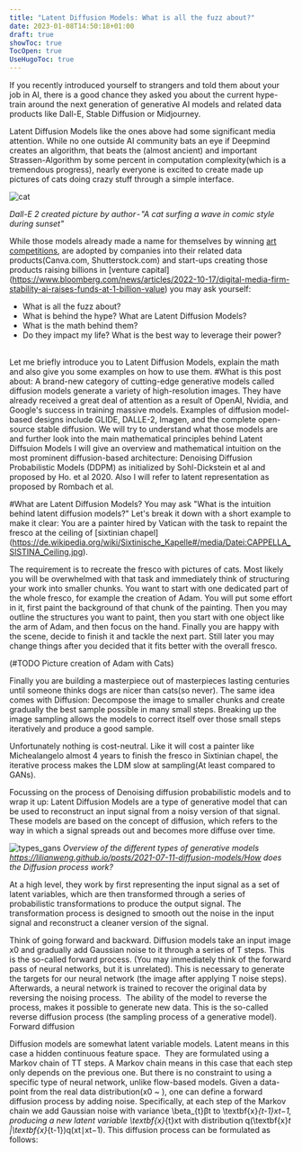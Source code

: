 ```yaml
---
title: "Latent Diffusion Models: What is all the fuzz about?"
date: 2023-01-08T14:50:18+01:00
draft: true
showToc: true
TocOpen: true
UseHugoToc: true
---
```


If you recently introduced yourself to strangers and told them about your job in AI, there is a good chance they asked you about the current hype-train around the next generation of generative AI models and related data products like Dall-E, Stable Diffusion or Midjourney.

Latent Diffusion Models like the ones above had some significant media attention. While no one outside AI community bats an eye if Deepmind creates an algorithm, that beats the (almost ancient) and important Strassen-Algorithm by some percent in computation complexity(which is a tremendous progress), nearly everyone is excited to create made up pictures of cats doing crazy stuff through a simple interface.

![cat](/posts/latent_diffusion_models/images/cat.png)


*Dall-E 2 created picture by author - "A cat surfing a wave in comic style during sunset"*

While those models already made a name for themselves by winning [art competitions](https://news.artnet.com/art-world/colorado-artists-mad-ai-art-competition-2168495), are adopted by companies into their related data products(Canva.com, Shutterstock.com) and start-ups creating those products raising billions in [venture capital] (https://www.bloomberg.com/news/articles/2022-10-17/digital-media-firm-stability-ai-raises-funds-at-1-billion-value) you may ask yourself:
<ul>
<li>What is all the fuzz about? </li>
<li>What is behind the hype? What are Latent Diffusion Models? </li>
<li>What is the math behind them? </li>
<li>Do they impact my life? What is the best way to leverage their power? </li> 
</ul>
Let me briefly introduce you to Latent Diffusion Models, explain the math and also give you some examples on how to use them.
#What is this post about:
A brand-new category of cutting-edge generative models called diffusion models generate a variety of high-resolution images.
They have already received a great deal of attention as a result of OpenAI, Nvidia, and Google's success in training massive models.
Examples of diffusion model-based designs include GLIDE, DALLE-2, Imagen, and the complete open-source stable diffusion.
We will try to understand what those models are and further look into the main mathematical principles behind Latent Diffsuion Models
I will give an overview and mathematical intuition on the most prominent diffusion-based architecture: Denoising Diffusion Probabilistic Models (DDPM) as initialized by Sohl-Dickstein et al and proposed by Ho. et al 2020. Also I will refer to latent representation as proposed by Rombach et al.

#What are Latent Diffusion Models?
You may ask "What is the intuition behind latent diffusion models?"
Let's break it down with a short example to make it clear:
You are a painter hired by Vatican with the task to repaint the fresco at the ceiling of [sixtinian chapel] (https://de.wikipedia.org/wiki/Sixtinische_Kapelle#/media/Datei:CAPPELLA_SISTINA_Ceiling.jpg).

The requirement is to recreate the fresco with pictures of cats.
Most likely you will be overwhelmed with that task and immediately think of structuring your work into smaller chunks. You want to start with one dedicated part of the whole fresco, for example the creation of Adam. You will put some effort in it, first paint the background of that chunk of the painting. Then you may outline the structures you want to paint, then you start with one object like the arm of Adam,  and then focus on the hand. Finally you are happy with the scene, decide to finish it and tackle the next part. Still later you may change things after you decided that it fits better with the overall fresco.

(#TODO Picture creation of Adam with Cats)

Finally you are building a masterpiece out of masterpieces lasting centuries until someone thinks dogs are nicer than cats(so never).
The same idea comes with Diffusion: Decompose the image to smaller chunks and create gradually the best sample possible in many small steps. Breaking up the image sampling allows the models to correct itself over those small steps iteratively and produce a good sample.

Unfortunately nothing is cost-neutral. Like it will cost a painter like Michealangelo almost 4 years to finish the fresco in Sixtinian chapel, the iterative process makes the LDM slow at sampling(At least compared to GANs).

Focussing on the process of Denoising diffusion probabilistic models and to wrap it up: Latent Diffusion Models are a type of generative model that can be used to reconstruct an input signal from a noisy version of that signal. These models are based on the concept of diffusion, which refers to the way in which a signal spreads out and becomes more diffuse over time.

![types_gans](/posts/latent_diffusion_models/images/types_gans.png)
*Overview of the different types of generative models https://lilianweng.github.io/posts/2021-07-11-diffusion-models/How does the Diffusion process work?*

At a high level, they work by first representing the input signal as a set of latent variables, which are then transformed through a series of probabilistic transformations to produce the output signal. The transformation process is designed to smooth out the noise in the input signal and reconstruct a cleaner version of the signal.

Think of going forward and backward. Diffusion models take an input image x0​ and gradually add Gaussian noise to it through a series of T steps. This is the so-called forward process. (You may immediately think of the forward pass of neural networks, but it is unrelated). This is necessary to generate the targets for our neural network (the image after applying T noise steps). Afterwards, a neural network is trained to recover the original data by reversing the noising process. 
The ability of the model to reverse the process, makes it possible to generate new data. This is the so-called reverse diffusion process (the sampling process of a generative model).
Forward diffusion

Diffusion models are somewhat latent variable models. Latent means in this case a hidden continuous feature space. 
They are formulated using a Markov chain of TT steps. A Markov chain means in this case that each step only depends on the previous one. But there is no constraint to using a specific type of neural network, unlike flow-based models.
Given a data-point from the real data distribution(x0 ~ ), one can define a forward diffusion process by adding noise. Specifically, at each step of the Markov chain we add Gaussian noise with variance \beta_{t}βt​ to \textbf{x}_{t-1}xt−1​, producing a new latent variable \textbf{x}_{t}xt​ with distribution q(\textbf{x}_t |\textbf{x}_{t-1})q(xt​∣xt−1​). This diffusion process can be formulated as follows: